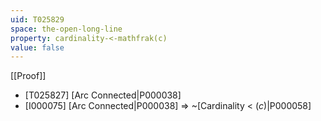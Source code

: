 ```yaml
---
uid: T025829
space: the-open-long-line
property: cardinality-<-mathfrak(c)
value: false
---
```

[[Proof]]

* [T025827] [Arc Connected|P000038]
* [I000075] [Arc Connected|P000038] => ~[Cardinality < $\mathfrak(c)$|P000058]

